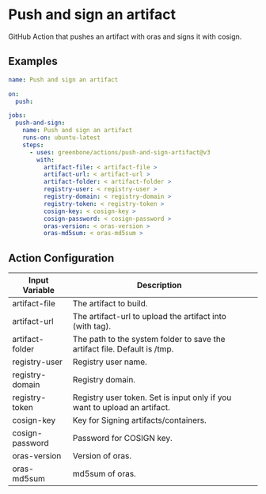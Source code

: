 # Push and sign an artifact

GitHub Action that pushes an artifact with oras and signs it with cosign.

## Examples

```yml
name: Push and sign an artifact

on:
  push:

jobs:
  push-and-sign:
    name: Push and sign an artifact
    runs-on: ubuntu-latest
    steps:
      - uses: greenbone/actions/push-and-sign-artifact@v3
        with:
          artifact-file: < artifact-file >
          artifact-url: < artifact-url >
          artifact-folder: < artifact-folder >
          registry-user: < registry-user >
          registry-domain: < registry-domain >
          registry-token: < registry-token >
          cosign-key: < cosign-key >
          cosign-password: < cosign-password >
          oras-version: < oras-version >
          oras-md5sum: < oras-md5sum >
```

## Action Configuration

|Input Variable|Description| |
|--------------|-----------|-|
| artifact-file | The artifact to build. | |
| artifact-url | The artifact-url to upload the artifact into (with tag). | |
| artifact-folder | The path to the system folder to save the artifact file. Default is /tmp. | |
| registry-user | Registry user name. | |
| registry-domain | Registry domain. | |
| registry-token | Registry user token. Set is input only if you want to upload an artifact. | |
| cosign-key | Key for Signing artifacts/containers. | |
| cosign-password | Password for COSIGN key. | |
| oras-version | Version of oras. | |
| oras-md5sum | md5sum of oras. | |
